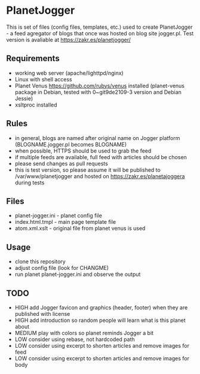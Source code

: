 PlanetJogger
========
This is set of files (config files, templates, etc.) used to create PlanetJogger - a feed
agregator of blogs that once was hosted on blog site jogger.pl.
Test version is avaliable at https://zakr.es/planetjogger/

Requirements
---------
* working web server (apache/lighttpd/nginx)
* Linux with shell access
* Planet Venus https://github.com/rubys/venus installed (planet-venus package in Debian, tested with 0~git9de2109-3 version and Debian Jessie)
* xsltproc installed

Rules
---------
* in general, blogs are named after original name on Jogger platform (BLOGNAME.jogger.pl becomes BLOGNAME)
* when possible, HTTPS should be used to grab the feed
* if multiple feeds are available, full feed with articles should be chosen
* please send changes as pull requests
* this is test version, so please assume it will be published to /var/www/planetjogger and hosted on https://zakr.es/planetajoggera during tests

Files
---------
* planet-jogger.ini - planet config file
* index.html.tmpl - main page template file
* atom.xml.xslt - original file from planet venus is used

Usage
---------
* clone this repository
* adjust config file (look for CHANGME)
* run planet planet-jogger.ini and observe the output

TODO
---------
* HIGH add Jogger favicon and graphics (header, footer) when they are published with license
* HIGH add introduction so random people will learn what is this planet about
* MEDIUM play with colors so planet reminds Jogger a bit
* LOW consider using rebase, not hardcoded path
* LOW consider using excerpt to shorten articles and remove images for feed
* LOW consider using excerpt to shorten articles and remove images for body
